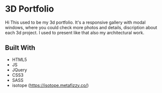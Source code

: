 # 3D Portfolio

Hi This used to be my 3d portfolio.
It's a responsive gallery with modal windows, where you could check more photos
and details, discription about each 3d project. I used to present like that also
my architectural work.


## Built With

+ HTML5
+ JS
+ JQuery
+ CSS3
+ SASS
+ isotope (https://isotope.metafizzy.co/)
